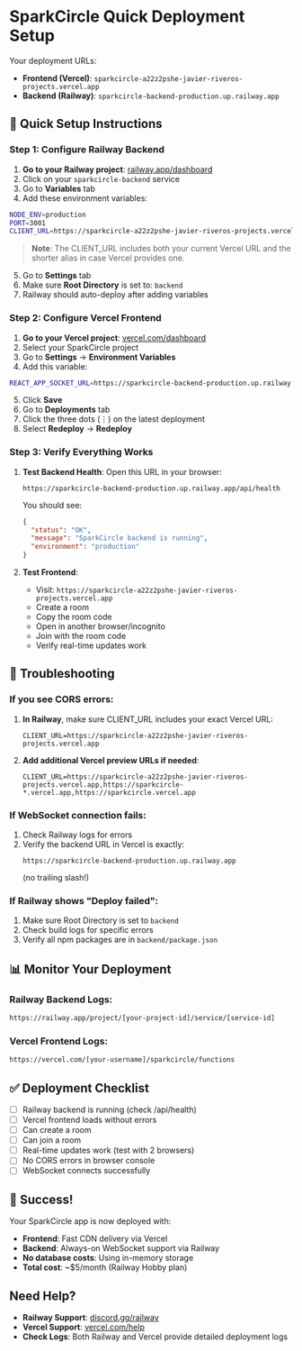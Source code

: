 # SparkCircle Quick Deployment Setup

Your deployment URLs:
- **Frontend (Vercel)**: `sparkcircle-a22z2pshe-javier-riveros-projects.vercel.app`
- **Backend (Railway)**: `sparkcircle-backend-production.up.railway.app`

## 🚀 Quick Setup Instructions

### Step 1: Configure Railway Backend

1. **Go to your Railway project**: [railway.app/dashboard](https://railway.app/dashboard)
2. Click on your `sparkcircle-backend` service
3. Go to **Variables** tab
4. Add these environment variables:

```bash
NODE_ENV=production
PORT=3001
CLIENT_URL=https://sparkcircle-a22z2pshe-javier-riveros-projects.vercel.app,https://sparkcircle.vercel.app
```

> **Note**: The CLIENT_URL includes both your current Vercel URL and the shorter alias in case Vercel provides one.

5. Go to **Settings** tab
6. Make sure **Root Directory** is set to: `backend`
7. Railway should auto-deploy after adding variables

### Step 2: Configure Vercel Frontend

1. **Go to your Vercel project**: [vercel.com/dashboard](https://vercel.com/dashboard)
2. Select your SparkCircle project
3. Go to **Settings** → **Environment Variables**
4. Add this variable:

```bash
REACT_APP_SOCKET_URL=https://sparkcircle-backend-production.up.railway.app
```

5. Click **Save**
6. Go to **Deployments** tab
7. Click the three dots (⋮) on the latest deployment
8. Select **Redeploy** → **Redeploy**

### Step 3: Verify Everything Works

1. **Test Backend Health**:
   Open this URL in your browser:
   ```
   https://sparkcircle-backend-production.up.railway.app/api/health
   ```
   
   You should see:
   ```json
   {
     "status": "OK",
     "message": "SparkCircle backend is running",
     "environment": "production"
   }
   ```

2. **Test Frontend**:
   - Visit: `https://sparkcircle-a22z2pshe-javier-riveros-projects.vercel.app`
   - Create a room
   - Copy the room code
   - Open in another browser/incognito
   - Join with the room code
   - Verify real-time updates work

## 🔧 Troubleshooting

### If you see CORS errors:

1. **In Railway**, make sure CLIENT_URL includes your exact Vercel URL:
   ```
   CLIENT_URL=https://sparkcircle-a22z2pshe-javier-riveros-projects.vercel.app
   ```

2. **Add additional Vercel preview URLs if needed**:
   ```
   CLIENT_URL=https://sparkcircle-a22z2pshe-javier-riveros-projects.vercel.app,https://sparkcircle-*.vercel.app,https://sparkcircle.vercel.app
   ```

### If WebSocket connection fails:

1. Check Railway logs for errors
2. Verify the backend URL in Vercel is exactly:
   ```
   https://sparkcircle-backend-production.up.railway.app
   ```
   (no trailing slash!)

### If Railway shows "Deploy failed":

1. Make sure Root Directory is set to `backend`
2. Check build logs for specific errors
3. Verify all npm packages are in `backend/package.json`

## 📊 Monitor Your Deployment

### Railway Backend Logs:
```bash
https://railway.app/project/[your-project-id]/service/[service-id]
```

### Vercel Frontend Logs:
```bash
https://vercel.com/[your-username]/sparkcircle/functions
```

## ✅ Deployment Checklist

- [ ] Railway backend is running (check /api/health)
- [ ] Vercel frontend loads without errors
- [ ] Can create a room
- [ ] Can join a room
- [ ] Real-time updates work (test with 2 browsers)
- [ ] No CORS errors in browser console
- [ ] WebSocket connects successfully

## 🎉 Success!

Your SparkCircle app is now deployed with:
- **Frontend**: Fast CDN delivery via Vercel
- **Backend**: Always-on WebSocket support via Railway
- **No database costs**: Using in-memory storage
- **Total cost**: ~$5/month (Railway Hobby plan)

## Need Help?

- **Railway Support**: [discord.gg/railway](https://discord.gg/railway)
- **Vercel Support**: [vercel.com/help](https://vercel.com/help)
- **Check Logs**: Both Railway and Vercel provide detailed deployment logs
